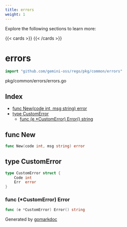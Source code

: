 ```yaml
---
title: errors
weight: 1
---
```

Explore the following sections to learn more:

{{< cards >}}
{{< /cards >}}

<!-- gomarkdoc:embed:start -->

<!-- Code generated by gomarkdoc. DO NOT EDIT -->

# errors

```go
import "github.com/gemini-oss/rego/pkg/common/errors"
```

pkg/common/errors/errors.go

## Index

- [func New\(code int, msg string\) error](<#New>)
- [type CustomError](<#CustomError>)
  - [func \(e \*CustomError\) Error\(\) string](<#CustomError.Error>)


<a name="New"></a>
## func New

```go
func New(code int, msg string) error
```



<a name="CustomError"></a>
## type CustomError



```go
type CustomError struct {
    Code int
    Err  error
}
```

<a name="CustomError.Error"></a>
### func \(\*CustomError\) Error

```go
func (e *CustomError) Error() string
```



Generated by [gomarkdoc](<https://github.com/princjef/gomarkdoc>)


<!-- gomarkdoc:embed:end -->
